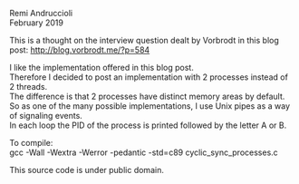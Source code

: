 Remi Andruccioli  
February 2019  

This is a thought on the interview question dealt by Vorbrodt in this blog post:
http://blog.vorbrodt.me/?p=584

I like the implementation offered in this blog post.  
Therefore I decided to post an implementation with 2 processes instead of 2
threads.  
The difference is that 2 processes have distinct memory areas by default.  
So as one of the many possible implementations, I use Unix pipes as a way of
signaling events.  
In each loop the PID of the process is printed followed by the letter A or B.  

To compile:  
gcc -Wall -Wextra -Werror -pedantic -std=c89 cyclic_sync_processes.c

This source code is under public domain.
